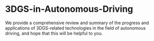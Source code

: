 # 3DGS-in-Autonomous-Driving
We provide a comprehensive review and summary of the progress and applications of 3DGS-related technologies in the field of autonomous driving, and hope that this will be helpful to you.
